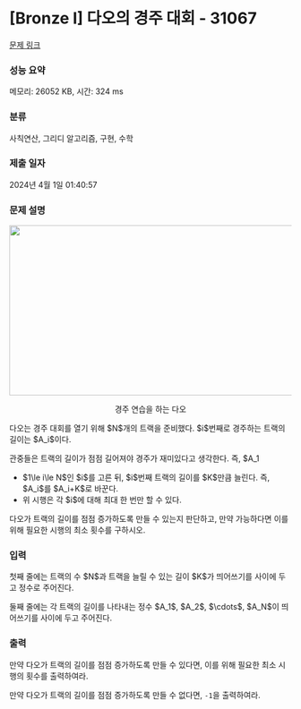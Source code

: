 # [Bronze I] 다오의 경주 대회 - 31067 

[문제 링크](https://www.acmicpc.net/problem/31067) 

### 성능 요약

메모리: 26052 KB, 시간: 324 ms

### 분류

사칙연산, 그리디 알고리즘, 구현, 수학

### 제출 일자

2024년 4월 1일 01:40:57

### 문제 설명

<p style="text-align: center;"><img alt="" src="" style="height: 304px; width: 540px;"></p>

<p style="text-align: center;">경주 연습을 하는 다오</p>

<p>다오는 경주 대회를 열기 위해 $N$개의 트랙을 준비했다. $i$번째로 경주하는 트랙의 길이는 $A_i$이다.</p>

<p>관중들은 트랙의 길이가 점점 길어져야 경주가 재미있다고 생각한다. 즉, $A_1<A_2<\cdots <A_N$인 경우 경주가 재미있다고 생각한다. 이를 위해 다오는 다음과 같은 시행을 0회 이상 할 수 있다.</p>

<ul>
	<li>$1\le i\le N$인 $i$를 고른 뒤, $i$번째 트랙의 길이를 $K$만큼 늘린다. 즉, $A_i$를 $A_i+K$로 바꾼다.</li>
	<li>위 시행은 각 $i$에 대해 최대 한 번만 할 수 있다.</li>
</ul>

<p>다오가 트랙의 길이를 점점 증가하도록 만들 수 있는지 판단하고, 만약 가능하다면 이를 위해 필요한 시행의 최소 횟수를 구하시오.</p>

### 입력 

 <p>첫째 줄에는 트랙의 수 $N$과 트랙을 늘릴 수 있는 길이 $K$가 띄어쓰기를 사이에 두고 정수로 주어진다.</p>

<p>둘째 줄에는 각 트랙의 길이를 나타내는 정수 $A_1$, $A_2$, $\cdots$, $A_N$이 띄어쓰기를 사이에 두고 주어진다.</p>

### 출력 

 <p>만약 다오가 트랙의 길이를 점점 증가하도록 만들 수 있다면, 이를 위해 필요한 최소 시행의 횟수를 출력하여라.</p>

<p>만약 다오가 트랙의 길이를 점점 증가하도록 만들 수 없다면, <code>-1</code>을 출력하여라.</p>

